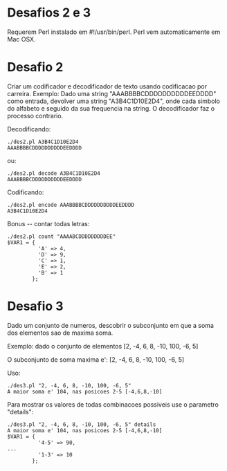 Desafios 2 e 3
==============

Requerem Perl instalado em #!/usr/bin/perl. Perl vem automaticamente em Mac OSX.


Desafio 2
=========

Criar um codificador e decodificador de texto usando codificacao por carreira.
Exemplo: Dado uma string "AAABBBBCDDDDDDDDDDEEDDDD" como entrada, devolver uma
string "A3B4C1D10E2D4", onde cada simbolo do alfabeto e seguido da sua
frequencia na string. O decodificador faz o processo contrario.

Decodificando:
```
./des2.pl A3B4C1D10E2D4
AAABBBBCDDDDDDDDDDEEDDDD
```

ou:

```
./des2.pl decode A3B4C1D10E2D4
AAABBBBCDDDDDDDDDDEEDDDD
```

Codificando:

```
./des2.pl encode AAABBBBCDDDDDDDDDDEEDDDD
A3B4C1D10E2D4
```

Bonus -- contar todas letras:
```
./des2.pl count "AAAABCDDDDDDDDDEE"
$VAR1 = {
          'A' => 4,
          'D' => 9,
          'C' => 1,
          'E' => 2,
          'B' => 1
        };
```

Desafio 3
=========

Dado um conjunto de numeros, descobrir o subconjunto em que a soma dos elementos
sao de maxima soma. 

Exemplo: dado o conjunto de elementos [2, -4, 6, 8, -10, 100, -6, 5]

O subconjunto de soma maxima e': [2, -4, 6, 8, -10, 100, -6, 5]

Uso:
```
./des3.pl "2, -4, 6, 8, -10, 100, -6, 5"
A maior soma e' 104, nas posicoes 2-5 [-4,6,8,-10]
```

Para mostrar os valores de todas combinacoes possiveis use o parametro "details":
```
./des3.pl "2, -4, 6, 8, -10, 100, -6, 5" details
A maior soma e' 104, nas posicoes 2-5 [-4,6,8,-10]
$VAR1 = {
          '4-5' => 90,
...
          '1-3' => 10
        };
```
